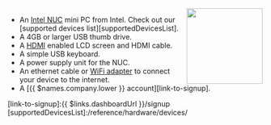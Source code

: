 <img height=150px style="float: right;padding-left: 10px;" src="/img/intel-nuc/intel-nuc.webp">

* An [Intel NUC][nuc-link] mini PC from Intel. Check out our [supported devices list][supportedDevicesList].
* A 4GB or larger USB thumb drive.
* A [HDMI][hdmi-link] enabled LCD screen and HDMI cable.
* A simple USB keyboard.
* A power supply unit for the NUC.
* An ethernet cable or [WiFi adapter][wifi] to connect your device to the internet.
* A [{{ $names.company.lower }} account][link-to-signup].

[nuc-link]:https://www.intel.com/content/www/us/en/products/boards-kits/nuc.html
[hdmi-link]:https://en.wikipedia.org/wiki/HDMI
[wifi]:/reference/hardware/wifi-dongles/
[link-to-signup]:{{ $links.dashboardUrl }}/signup
[supportedDevicesList]:/reference/hardware/devices/
